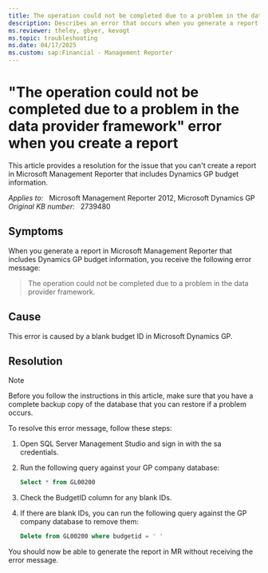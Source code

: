 ```yaml
---
title: The operation could not be completed due to a problem in the data provider framework error when creating a report
description: Describes an error that occurs when you generate a report in Management Reporter that includes budget information from Microsoft Dynamics GP. Provides a resolution.
ms.reviewer: theley, gbyer, kevogt
ms.topic: troubleshooting
ms.date: 04/17/2025
ms.custom: sap:Financial - Management Reporter
---
```

# "The operation could not be completed due to a problem in the data provider framework" error when you create a report

This article provides a resolution for the issue that you can't create a report in Microsoft Management Reporter that includes Dynamics GP budget information.

_Applies to:_ &nbsp; Microsoft Management Reporter 2012, Microsoft Dynamics GP  
_Original KB number:_ &nbsp; 2739480

## Symptoms

When you generate a report in Microsoft Management Reporter that includes Dynamics GP budget information, you receive the following error message:

> The operation could not be completed due to a problem in the data provider framework.

## Cause

This error is caused by a blank budget ID in Microsoft Dynamics GP.

## Resolution

> [!NOTE]
> Before you follow the instructions in this article, make sure that you have a complete backup copy of the database that you can restore if a problem occurs.

To resolve this error message, follow these steps:

1. Open SQL Server Management Studio and sign in with the sa credentials.
2. Run the following query against your GP company database:

    ```sql
    Select * from GL00200
    ```

3. Check the BudgetID column for any blank IDs.
4. If there are blank IDs, you can run the following query against the GP company database to remove them:

    ```sql
    Delete from GL00200 where budgetid = ' '
    ```

You should now be able to generate the report in MR without receiving the error message.
